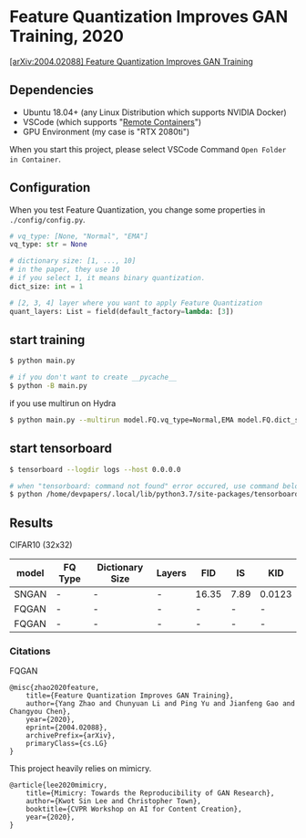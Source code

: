 # Feature Quantization Improves GAN Training, 2020

[[arXiv:2004.02088] Feature Quantization Improves GAN Training](https://arxiv.org/abs/2004.02088)

## Dependencies

- Ubuntu 18.04+ (any Linux Distribution which supports NVIDIA Docker)
- VSCode (which supports "[Remote Containers](https://github.com/microsoft/vscode-dev-containers)")
- GPU Environment (my case is "RTX 2080ti")

When you start this project, please select VSCode Command `Open Folder in Container`.

## Configuration

When you test Feature Quantization, you change some properties in `./config/config.py`.

```python
# vq_type: [None, "Normal", "EMA"]
vq_type: str = None

# dictionary size: [1, ..., 10] 
# in the paper, they use 10
# if you select 1, it means binary quantization.
dict_size: int = 1

# [2, 3, 4] layer where you want to apply Feature Quantization
quant_layers: List = field(default_factory=lambda: [3])
```

## start training

```bash
$ python main.py

# if you don't want to create __pycache__
$ python -B main.py
```

if you use multirun on Hydra

```sh
$ python main.py --multirun model.FQ.vq_type=Normal,EMA model.FQ.dict_size=1,5,10 hydra.sweep.dir=\${logging.log_dir} hydra.sweep.subdir=\${model.FQ.vq_type}/\${model.FQ.dict_size}
```

## start tensorboard

```bash
$ tensorboard --logdir logs --host 0.0.0.0

# when "tensorboard: command not found" error occured, use command below.
$ python /home/devpapers/.local/lib/python3.7/site-packages/tensorboard/main.py --logdir logs --host=0.0.0.0
```

## Results

CIFAR10 (32x32)

|model|FQ Type|Dictionary Size|Layers|FID|IS|KID|
|---|---|---|---|---|---|---|
|SNGAN|-|-|-|16.35|7.89|0.0123|
|FQGAN|-|-|-|-|-|-|
|FQGAN|-|-|-|-|-|-|


### Citations

FQGAN

```
@misc{zhao2020feature,
    title={Feature Quantization Improves GAN Training},
    author={Yang Zhao and Chunyuan Li and Ping Yu and Jianfeng Gao and Changyou Chen},
    year={2020},
    eprint={2004.02088},
    archivePrefix={arXiv},
    primaryClass={cs.LG}
}
```

This project heavily relies on mimicry.

```
@article{lee2020mimicry,
    title={Mimicry: Towards the Reproducibility of GAN Research},
    author={Kwot Sin Lee and Christopher Town},
    booktitle={CVPR Workshop on AI for Content Creation},
    year={2020},
}
```
